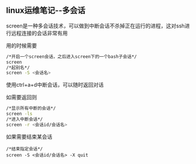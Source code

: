 ## linux运维笔记--多会话

screen是一种多会话技术，可以做到中断会话不杀掉正在运行的进程，这对ssh进行远程连接的会话非常有用

用的时候需要

```bash
/*开启一个screen会话，之后进入screen下的一个bash子会话*/
screen
/*起别名*/
screen -S <会话名>
```

使用ctrl+a+d中断会话，可以随时返回对话

如需要返回则

```bash
/*显示所有中断的会话*/
screen -ls
/*进入中断会话*/
screen -r <会话id/会话名>
```

如果需要结束某会话

```
/*结束指定会话*/
screen -S <会话id/会话名> -X quit
```

